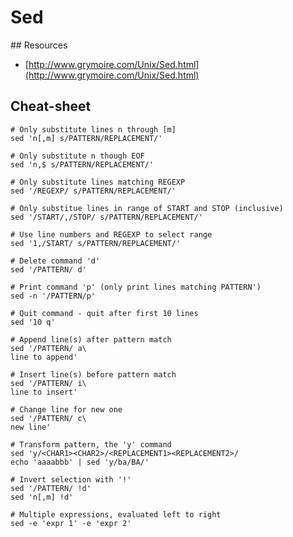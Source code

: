 # Sed

## Resources

* [http://www.grymoire.com/Unix/Sed.html](http://www.grymoire.com/Unix/Sed.html)


## Cheat-sheet

	# Only substitute lines n through [m]
	sed 'n[,m] s/PATTERN/REPLACEMENT/'

	# Only substitute n though EOF
	sed 'n,$ s/PATTERN/REPLACEMENT/'

	# Only substitute lines matching REGEXP
	sed '/REGEXP/ s/PATTERN/REPLACEMENT/'

	# Only substitue lines in range of START and STOP (inclusive)
	sed '/START/,/STOP/ s/PATTERN/REPLACEMENT/'

	# Use line numbers and REGEXP to select range
	sed '1,/START/ s/PATTERN/REPLACEMENT/'

	# Delete command 'd'
	sed '/PATTERN/ d'

	# Print command 'p' (only print lines matching PATTERN')
	sed -n '/PATTERN/p'

	# Quit command - quit after first 10 lines
	sed '10 q'

	# Append line(s) after pattern match
	sed '/PATTERN/ a\
	line to append'

	# Insert line(s) before pattern match
	sed '/PATTERN/ i\
	line to insert'

	# Change line for new one
	sed '/PATTERN/ c\
	new line'

	# Transform pattern, the 'y' command
	sed 'y/<CHAR1><CHAR2>/<REPLACEMENT1><REPLACEMENT2>/
	echo 'aaaabbb' | sed 'y/ba/BA/'

	# Invert selection with '!'
	sed '/PATTERN/ !d'
	sed 'n[,m] !d'

	# Multiple expressions, evaluated left to right
	sed -e 'expr 1' -e 'expr 2'



